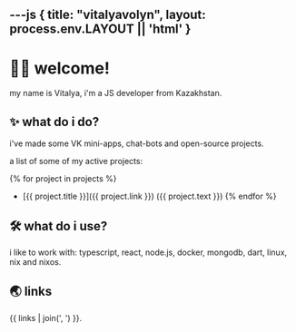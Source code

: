 ---js
{
  title: "vitalyavolyn",
  layout: process.env.LAYOUT || 'html'
}
---

# :red_haired_man: welcome!

my name is Vitalya, i'm a JS developer from Kazakhstan.

## :sparkles: what do i do?

i've made some VK mini-apps, chat-bots and open-source projects.

a list of some of my active projects:

{% for project in projects %}
  - [{{ project.title }}]({{ project.link }}) ({{ project.text }})
{% endfor %}

## :hammer_and_wrench: what do i use?

i like to work with:
typescript, react, node.js, docker, mongodb, dart, linux, nix and nixos.

## :earth_asia: links

{{ links | join(', ') }}.
